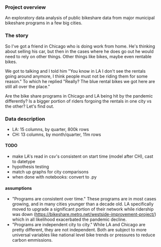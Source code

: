 ### Project overview
An exploratory data analysis of public bikeshare data from major municipal bikeshare programs in a few big cities.

### The story
So I've got a friend in Chicago who is doing work from home. He's thinking about selling his car, but then in the cases where he does go out he would need to rely on other things. Other things like bikes, maybe even rentable bikes.

We got to talking and I told him "You know in LA I don't see the rentals going around anymore, I think people must not be riding them for some reason." To which he replied "Really? The blue rental bikes we got here are still all over the place."

Are the bike share programs in Chicago and LA being hit by the pandemic differently? Is a bigger portion of riders forgoing the rentals in one city vs the other? Let's find out.

### Data description
- LA: 15 columns, by quarter, 800k rows
- CH: 13 columns, by month/quarter, 11m rows

#### TODO
- make LA's read in csv's consistent on start time (model after CH), cast to datetype
- hypothesis testing
- match up graphs for city comparisons
- when done with notebooks: convert to .py

#### assumptions
- "Programs are consistent over time." These programs are in most cases growing, and in many cities younger than a decade old. LA specifically moved to upgrade a significant portion of their network while ridership was down (https://bikeshare.metro.net/westside-improvement-project/) which in all likelihood exacerbated the pandemic decline.
- "Programs are independent city to city." While LA and Chicago are pretty different, they are not independent. Both are subject to more universal variables like national level bike trends or pressures to reduce carbon emmissions.